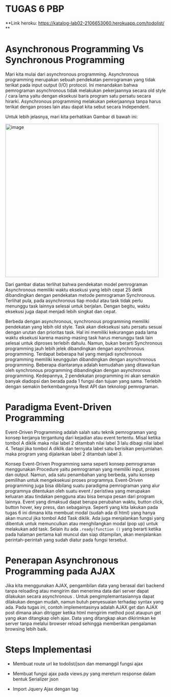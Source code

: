 # TUGAS 6 PBP


**Link heroku: https://katalog-lab02-2106653060.herokuapp.com/todolist/ **


# Asynchronous Programming Vs Synchronous Programming


Mari kita mulai dari asynchronous programming. Asynchronous programming merupakan sebuah pendekatan pemrograman yang tidak terikat pada input output (I/O)  protocol. Ini menandakan bahwa pemrograman asynchronous tidak melakukan pekerjaannya secara old style / cara lama yaitu dengan eksekusi baris program satu persatu secara hirarki. Asynchronous programming melakukan pekerjaannya tanpa harus terikat dengan proses lain atau dapat kita sebut secara Independent.

Untuk lebih jelasnya, mari kita perhatikan Gambar di bawah ini:



 <img width="480" alt="image" src="https://user-images.githubusercontent.com/112610405/195434373-30c0606c-409c-4cdf-83eb-df64fc51632e.png">



Dari gambar diatas terlihat bahwa pendekatan model pemrograman Asynchronous memiliki waktu eksekusi yang lebih cepat 25 detik dibandingkan dengan pendekatan metode pemrograman Synchronous. Terlihat pula, pada asynchronous tiap modul atau task tidak perlu menunggu task lainnya selesai untuk berjalan. Dengan begitu, waktu eksekusi juga dapat menjadi lebih singkat dan cepat.


Berbeda dengan asynchronous, synchronous programming memiliki pendekatan yang lebih old style. Task akan dieksekusi satu persatu sesuai dengan urutan dan prioritas task. Hal ini memiliki kekurangan pada lama waktu eksekusi karena masing-masing task harus menunggu task lain selesai untuk diproses terlebih dahulu.
Namun, bukan berarti Synchronous programming jauh lebih jelek dibandingkan dengan asynchronous programming. Terdapat beberapa hal yang menjadi synchronous programming memiliki keunggulan dibandingkan dengan asynchronous programming. Beberapa diantaranya adalah kemudahan yang ditawarkan oleh synchronous programming dibandingkan dengan asynchronous programming. Kedepannya, 2 pendekatan programming ini akan semakin banyak diadopsi dan berada pada 1 fungsi dan tujuan yang sama. Terlebih dengan semakin berkembangnnya Rest API dan teknologi pemrograman.


# Paradigma Event-Driven Programming 
Event-Driven Programming adalah salah satu teknik pemrograman yang konsep kerjanya tergantung dari kejadian atau event tertentu. Misal ketika tombol A diklik maka nilai label 2 ditambah nilai label 3 lalu dibagi nilai label 4.  Tetapi jika tombol A diklik dan ternyata label satu berisikan penjumlahan. maka program yang dijalankan label 2 ditambah label 3.


Konsep Event-Driven Programming sama seperti konsep pemrograman menggunakan Procedure yaitu pemrograman yang memiliki input, proses dan output. Namun, ada satu penambahan yang berbeda, yaitu konsep pemilihan untuk mengeksekusi proses programnya. Event-Driven programming juga bisa dibilang suatu paradigma pemrograman yang alur programnya ditentukan oleh suatu event / peristiwa yang merupakan keluaran atau tindakan pengguna atau bisa berupa pesan dari program lainnya.  Event yang dimaksud dapat berupa perubahan waktu, button click, button hover, key press, dan sebagainya. Seperti yang kita lakukan pada tugas 6 ini dimana kita membuat modal (sudah ada di html) yang hanya akan muncul jika tombol Add Task diklik. Ada juga menjalankan fungsi yang dibentuk untuk memunculkan atau menghilangkan modal (pop up) untuk melakukan add task.  Selain itu ada `.ready(function ()` yang berarti ketika pada halaman pertama kali muncul dan siap ditampilan, akan menjalankan perintah-perintah yang sudah diatur pada fungsi tersebut.


# Penerapan Asynchronous Programming pada AJAX
Jika kita menggunakan AJAX, pengambilan data yang berasal dari backend tanpa reloading atau mengirim dan menerima data dari server dapat dilakukan secara asynchronous . Untuk pengimplemantasiannya dapat dilakukan dengan mudah, namun butuh penyesuaian terhadap syntax yang ada. Pada tugas ini, contoh implementasinya adalah  AJAX get dan AJAX post dimana akan ditrigger ketika html mengirim method post ataupun get yang akan ditangkap oleh ajax. Data yang ditangkap akan dikirimkan ke server tanpa melalui browser reload sehingga memberikan pengalaman browsing lebih baik.


# Steps Implementasi
- Membuat route url ke todolist/json dan memanggil fungsi ajax


- Membuat fungsi ajax pada views.py yang mereturn response dalam bentuk Serializer json


- Import Jquery Ajax dengan tag <script>
 
 
- Membuat .ready function agar ketika website tampil, untuk pertama kalinya ia akan merender data data task yang sudah ada pada server
 
 
- Membuat modal dalam tailwind css yang membaut ketika button dipencet, akan menghilangkan tailwind hidden yang sebelumnya sudah dirender. Button yang dibuat akan dipasangkan dengan on click yang menjalankan fungsi open modal dengan parameter true. Ketika parameter true, pop up akan muncul, ketika false, modal akan menghilang
 
 
- Dalam modal, terdapat form dengan method POST yang akan melakukan tembak ke database. Input dengan type submit yang ada pada form modal akan diarahkan ke add dan memanggil fungsi add_todolist_json yang ada pada views.py
 
 
- Membuat fungsi yang dalam js yang ketika form dalam modal disubmit, akan mengirimkan response ajax POST ke add dan ditangkap oleh fungsi add_todolist_json
 
 
- Mengambil data yang sudah dipost dengan get dan membuat new object task kemudian disave dalam database dengan method .save()
